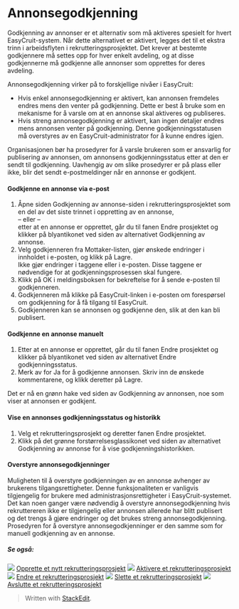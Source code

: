 # Annonsegodkjenning

Godkjenning av annonser er et alternativ som må aktiveres spesielt for hvert EasyCruit-system. Når dette alternativet er aktivert, legges det til et ekstra trinn i arbeidsflyten i rekrutteringsprosjektet. Det krever at bestemte godkjennere må settes opp for hver enkelt avdeling, og at disse godkjennerne må godkjenne alle annonser som opprettes for deres avdeling.

Annonsegodkjenning virker på to forskjellige nivåer i EasyCruit:

-   Hvis enkel annonsegodkjenning er aktivert, kan annonsen fremdeles endres mens den venter på godkjenning. Dette er best å bruke som en mekanisme for å varsle om at en annonse skal aktiveres og publiseres.
-   Hvis streng annonsegodkjenning er aktivert, kan ingen detaljer endres mens annonsen venter på godkjenning. Denne godkjenningsstatusen må overstyres av en EasyCruit-administrator for å kunne endres igjen.

Organisasjonen bør ha prosedyrer for å varsle brukeren som er ansvarlig for publisering av annonsen, om annonsens godkjenningsstatus etter at den er sendt til godkjenning. Uavhengig av om slike prosedyrer er på plass eller ikke, blir det sendt e-postmeldinger når en annonse er godkjent.

#### Godkjenne en annonse via e-post

1.  Åpne siden  Godkjenning av annonse-siden i rekrutteringsprosjektet som en del av det siste trinnet i oppretting av en annonse,  
    – eller –  
    etter at en annonse er opprettet, går du til fanen  Endre prosjektet  og klikker på blyantikonet ved siden av alternativet  Godkjenning av annonse.
2.  Velg godkjenneren fra  Mottaker-listen, gjør ønskede endringer i innholdet i e-posten, og klikk på  Lagre.  
    Ikke gjør endringer i taggene  <project /> eller <approval-link />  i e-posten. Disse taggene er nødvendige for at godkjenningsprosessen skal fungere.
3.  Klikk på  OK  i meldingsboksen for bekreftelse for å sende e-posten til godkjenneren.
4.  Godkjenneren må klikke på EasyCruit-linken i e-posten om  forespørsel om godkjenning  for å få tilgang til EasyCruit.
5.  Godkjenneren kan se annonsen og godkjenne den, slik at den kan bli publisert.

#### Godkjenne en annonse manuelt

1.  Etter at en annonse er opprettet, går du til fanen  Endre prosjektet  og klikker på blyantikonet ved siden av alternativet  Endre godkjenningsstatus.
2.  Merk av for  Ja  for å godkjenne annonsen. Skriv inn de ønskede kommentarene, og klikk deretter på  Lagre.

Det er nå en grønn hake ved siden av Godkjenning av annonsen, noe som viser at annonsen er godkjent.

#### Vise en annonses godkjenningsstatus og historikk

1.  Velg et rekrutteringsprosjekt og deretter fanen  Endre prosjektet.
2.  Klikk på det grønne forstørrelsesglassikonet ved siden av alternativet  Godkjenning av annonse  for å vise godkjenningshistorikken.

#### Overstyre annonsegodkjenninger

Muligheten til å overstyre godkjenningen av en annonse avhenger av brukerens tilgangsrettigheter. Denne funksjonaliteten er vanligvis tilgjengelig for brukere med administrasjonsrettigheter i EasyCruit-systemet. Det kan noen ganger være nødvendig å overstyre annonsegodkjenning hvis rekruttereren ikke er tilgjengelig eller annonsen allerede har blitt publisert og det trengs å gjøre endringer og det brukes streng annonsegodkjenning. Prosedyren for å overstyre annonsegodkjenninger er den samme som for manuell godkjenning av en annonse.

##### Se også:

![](../Resources/Images/icon-document-link.png)  [Opprette et nytt rekrutteringsprosjekt](creating_a_new_vacancy.htm)
![](../Resources/Images/icon-document-link.png)  [Aktivere et rekrutteringsprosjekt](activating_a_vacancy.htm)
![](../Resources/Images/icon-document-link.png)  [Endre et rekrutteringsprosjekt](editing_a_vacancy.htm)
![](../Resources/Images/icon-document-link.png)  [Slette et rekrutteringsprosjekt](deleting_a_vacancy.htm)
![](../Resources/Images/icon-document-link.png)  [Avslutte et rekrutteringsprosjekt](closing_a_vacancy.htm)


> Written with [StackEdit](https://stackedit.io/).
<!--stackedit_data:
eyJoaXN0b3J5IjpbLTE3NDk4MjcxOTRdfQ==
-->
